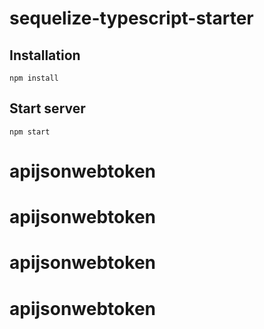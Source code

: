 # sequelize-typescript-starter

## Installation
```
npm install
```

## Start server
```
npm start
```
# apijsonwebtoken
# apijsonwebtoken
# apijsonwebtoken
# apijsonwebtoken
